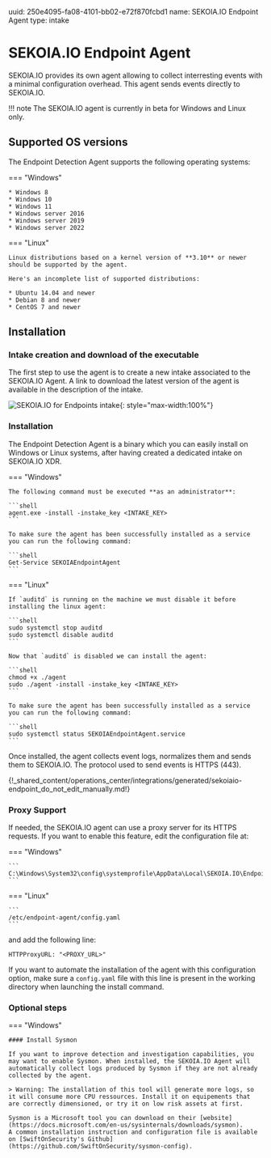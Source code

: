 uuid: 250e4095-fa08-4101-bb02-e72f870fcbd1
name: SEKOIA.IO Endpoint Agent
type: intake

# SEKOIA.IO Endpoint Agent

SEKOIA.IO provides its own agent allowing to collect interresting events with a minimal configuration overhead. This agent sends events directly to SEKOIA.IO.

!!! note
    The SEKOIA.IO agent is currently in beta for Windows and Linux only.

## Supported OS versions

The Endpoint Detection Agent supports the following operating systems:

=== "Windows"

    * Windows 8
    * Windows 10
    * Windows 11
    * Windows server 2016
    * Windows server 2019
    * Windows server 2022

=== "Linux"

    Linux distributions based on a kernel version of **3.10** or newer should be supported by the agent.

    Here's an incomplete list of supported distributions:

    * Ubuntu 14.04 and newer
    * Debian 8 and newer
    * CentOS 7 and newer


## Installation

### Intake creation and download of the executable

The first step to use the agent is to create a new intake associated to the SEKOIA.IO Agent.
A link to download the latest version of the agent is available in the description of the intake.

![SEKOIA.IO for Endpoints intake](/assets/operation_center/data_collection/ingestion_methods/agent/sekoiaio_for_endpoints.png){: style="max-width:100%"}

### Installation

The Endpoint Detection Agent is a binary which you can easily install on Windows or Linux systems, after having created a dedicated intake on SEKOIA.IO XDR.

=== "Windows"

    The following command must be executed **as an administrator**:

    ```shell
    agent.exe -install -instake_key <INTAKE_KEY>
    ```

    To make sure the agent has been successfully installed as a service you can run the following command:

    ```shell
    Get-Service SEKOIAEndpointAgent
    ```

=== "Linux"

    If `auditd` is running on the machine we must disable it before installing the linux agent:

    ```shell
    sudo systemctl stop auditd
    sudo systemctl disable auditd
    ```

    Now that `auditd` is disabled we can install the agent:

    ```shell
    chmod +x ./agent
    sudo ./agent -install -instake_key <INTAKE_KEY>
    ```

    To make sure the agent has been successfully installed as a service you can run the following command:

    ```shell
    sudo systemctl status SEKOIAEndpointAgent.service
    ```

 Once installed, the agent collects event logs, normalizes them and sends them to SEKOIA.IO. The protocol used to send events is HTTPS (443).


{!_shared_content/operations_center/integrations/generated/sekoiaio-endpoint_do_not_edit_manually.md!}

### Proxy Support

If needed, the SEKOIA.IO agent can use a proxy server for its HTTPS requests. If you want to enable this feature, edit
the configuration file at:

=== "Windows"

    ```
    C:\Windows\System32\config\systemprofile\AppData\Local\SEKOIA.IO\EndpointAgent\config.yaml
    ```

=== "Linux"

    ```
    /etc/endpoint-agent/config.yaml
    ```

and add the following line:
```
HTTPProxyURL: "<PROXY_URL>"
```

If you want to automate the installation of the agent with this configuration option, make sure a `config.yaml` file with this line is present in the working directory when launching the install command.

### Optional steps

=== "Windows"

    #### Install Sysmon

    If you want to improve detection and investigation capabilities, you may want to enable Sysmon. When installed, the SEKOIA.IO Agent will automatically collect logs produced by Sysmon if they are not already collected by the agent.

    > Warning: The installation of this tool will generate more logs, so it will consume more CPU ressources. Install it on equipements that are correctly dimensioned, or try it on low risk assets at first.

    Sysmon is a Microsoft tool you can download on their [website](https://docs.microsoft.com/en-us/sysinternals/downloads/sysmon).
    A common installation instruction and configuration file is available on [SwiftOnSecurity's Github](https://github.com/SwiftOnSecurity/sysmon-config).
